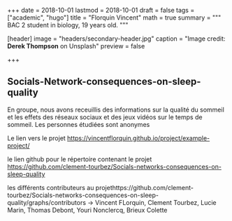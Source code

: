 +++
date = 2018-10-01
lastmod = 2018-10-01
draft = false
tags = ["academic", "hugo"]
title = "Florquin Vincent"
math = true
summary = """ 
BAC 2 student in biology, 19 years old.
"""

[header]
image = "headers/secondary-header.jpg"
caption = "Image credit: **Derek Thompson** on Unsplash"
preview = false

+++


## Socials-Network-consequences-on-sleep-quality
En groupe, nous avons receuillis des informations sur la qualité du sommeil et les effets des réseaux sociaux et des jeux vidéos sur le temps de sommeil. Les personnes étudiées sont anonymes


Le lien vers le projet
https://vincentflorquin.github.io/project/example-project/

le lien github pour le répertoire contenant le projet
https://github.com/clement-tourbez/Socials-networks-consequences-on-sleep-quality

les différents contributeurs au projethttps://github.com/clement-tourbez/Socials-networks-consequences-on-sleep-quality/graphs/contributors
-> Vincent FLorquin, Clement Tourbez, Lucie Marin, Thomas Debont, Youri Nonclercq, Brieux Colette
